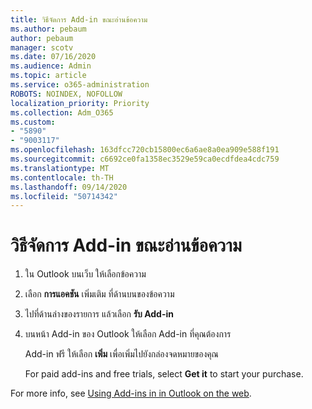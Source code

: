 ```yaml
---
title: วิธีจัดการ Add-in ขณะอ่านข้อความ
ms.author: pebaum
author: pebaum
manager: scotv
ms.date: 07/16/2020
ms.audience: Admin
ms.topic: article
ms.service: o365-administration
ROBOTS: NOINDEX, NOFOLLOW
localization_priority: Priority
ms.collection: Adm_O365
ms.custom:
- "5890"
- "9003117"
ms.openlocfilehash: 163dfcc720cb15800ec6a6ae8a0ea909e588f191
ms.sourcegitcommit: c6692ce0fa1358ec3529e59ca0ecdfdea4cdc759
ms.translationtype: MT
ms.contentlocale: th-TH
ms.lasthandoff: 09/14/2020
ms.locfileid: "50714342"
---
```

# <a name="how-to-manage-add-ins-while-reading-a-message"></a>วิธีจัดการ Add-in ขณะอ่านข้อความ

1. ใน Outlook บนเว็บ ให้เลือกข้อความ
    
2. เลือก **การแอคชัน** เพิ่มเติม ที่ด้านบนของข้อความ

3. ไปที่ด้านล่างของรายการ แล้วเลือก **รับ Add-in**
    
4. บนหน้า Add-in ของ Outlook ให้เลือก Add-in ที่คุณต้องการ
    
    Add-in ฟรี ให้เลือก **เพิ่ม** เพื่อเพิ่มไปยังกล่องจดหมายของคุณ
    
    For paid add-ins and free trials, select **Get it** to start your purchase.
    
For more info, see [Using Add-ins in in Outlook on the web](https://support.microsoft.com/office/using-add-ins-in-outlook-on-the-web-8f2ce816-5df4-44a5-958c-f7f9d6dabdce).